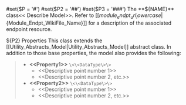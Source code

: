 #set($P = '#')
#set($P2 = '##')
#set($P3 = '###')
The **${NAME}** class\<\< Describe Model\>\>.  Refer to [[${module_endpt_url_lowercase}|${Module_Endpt_WikiFile_Name}]] for a description of the associated endpoint resource.

${P2} Properties
This class extends the [[Utility_Abstracts_Model|Utility_Abstracts_Model]] abstract class.  In addition to those base properties, the model also provides the following:

>* **\<\<Property1\>\>** `\<\<DataType\>\>`
>   * \<\<Descriptive point number 1\>\>
>   * \<\<Descriptive point number 2, etc.\>\>
>* **\<\<Property2\>\>** `\<\<DataType\>\>`
>   * \<\<Descriptive point number 1\>\>
>   * \<\<Descriptive point number 2, etc.\>\>

